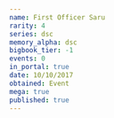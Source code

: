 ```yaml
---
name: First Officer Saru
rarity: 4
series: dsc
memory_alpha: dsc
bigbook_tier: -1
events: 0
in_portal: true
date: 10/10/2017
obtained: Event
mega: true
published: true
---
```



